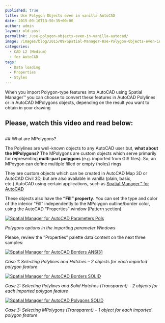 ```yaml
---
published: true
title: Use Polygon Objects even in vanilla AutoCAD
date: 2015-09-10T13:50:35+00:00
author: admin
layout: old-post
permalink: /use-polygon-objects-even-in-vanilla-autocad/
image: /images/blog/2015/09/Spatial-Manager-Use-Polygon-Objects-even-in-vanilla-AutoCAD-logo-85.png
categories:
  - CAD L2 (Medium)
  - for AutoCAD
tags:
  - Data loading
  - Properties
  - Styles
---
```

When you import Polygon-type features into AutoCAD using Spatial Manager™ you can choose to convert these features in AutoCAD Polylines or in AutoCAD MPolygons objects, depending on the result you want to obtain in your drawing

<!--more-->

## Please, watch this video and read below:

<h2></h2>
## What are MPolygons?

The Polylines are well-known objects to any AutoCAD user but, **what about the MPolygons?** The MPolygons are custom objects which serve primarily for representing **multi-part polygons** (e.g. imported from GIS files). So, an MPoygon can define multiple filled or empty (holes) rings

They are custom objects which can be created in AutoCAD Map 3D or AutoCAD Civil 3D, but are also available in vanilla (plain, basic, etc.) AutoCAD using certain applications, such as <a href="/spm-forautocad/" target="_blank" rel="nofollow">Spatial Manager™ for AutoCAD</a>

These objects also have the **&#8220;Fill&#8221; property**. You can set the type and color of the interior &#8220;Fill&#8221; independently to the MPolygon outline/border color, using the AutoCAD &#8220;Properties&#8221; window (Pattern section)

<p>
  <a href="/images/blog/2015/09/Spatial-Manager-for-AutoCAD-Parameters-Pols.png" target="_blank" rel="nofollow"><img src="/images/blog/2015/09/Spatial-Manager-for-AutoCAD-Parameters-Pols.png" alt="Spatial Manager for AutoCAD Parameters Pols" width="553" height="587" srcset="/images/blog/2015/09/Spatial-Manager-for-AutoCAD-Parameters-Pols.png 553w, /images/blog/2015/09/Spatial-Manager-for-AutoCAD-Parameters-Pols-283x300.png 283w" sizes="(max-width: 553px) 100vw, 553px" /></a>
</p>

_Polygons options in the importing parameter Windows_

Please, review the &#8220;Properties&#8221; palette data content on the next three samples:

<a href="/images/blog/2015/09/Spatial-Manager-for-AutoCAD-Borders-ANSI31.png" target="_blank" rel="nofollow"><img src="/images/blog/2015/09/Spatial-Manager-for-AutoCAD-Borders-ANSI31-1024x577.png" alt="Spatial Manager for AutoCAD Borders ANSI31" width="625" height="352" srcset="/images/blog/2015/09/Spatial-Manager-for-AutoCAD-Borders-ANSI31-1024x577.png 1024w, /images/blog/2015/09/Spatial-Manager-for-AutoCAD-Borders-ANSI31-300x169.png 300w, /images/blog/2015/09/Spatial-Manager-for-AutoCAD-Borders-ANSI31-624x351.png 624w, /images/blog/2015/09/Spatial-Manager-for-AutoCAD-Borders-ANSI31.png 1266w" sizes="(max-width: 625px) 100vw, 625px" /></a>

_Case 1: Selecting Polylines and Hatches &#8211; 2 objects for each imported polygon feature_

<a href="/images/blog/2015/09/Spatial-Manager-for-AutoCAD-Borders-SOLID.png" target="_blank" rel="nofollow"><img src="/images/blog/2015/09/Spatial-Manager-for-AutoCAD-Borders-SOLID-1024x577.png" alt="Spatial Manager for AutoCAD Borders SOLID" width="625" height="352" srcset="/images/blog/2015/09/Spatial-Manager-for-AutoCAD-Borders-SOLID-1024x577.png 1024w, /images/blog/2015/09/Spatial-Manager-for-AutoCAD-Borders-SOLID-300x169.png 300w, /images/blog/2015/09/Spatial-Manager-for-AutoCAD-Borders-SOLID-624x351.png 624w, /images/blog/2015/09/Spatial-Manager-for-AutoCAD-Borders-SOLID.png 1266w" sizes="(max-width: 625px) 100vw, 625px" /></a>

_Case 2: Selecting Polylines and Solid Hatches (Transparent) &#8211; 2 objects for each imported polygon feature_

<a href="/images/blog/2015/09/Spatial-Manager-for-AutoCAD-Polygons-SOLID.png" target="_blank" rel="nofollow"><img src="/images/blog/2015/09/Spatial-Manager-for-AutoCAD-Polygons-SOLID-1024x577.png" alt="Spatial Manager for AutoCAD Polygons SOLID" width="625" height="352" srcset="/images/blog/2015/09/Spatial-Manager-for-AutoCAD-Polygons-SOLID-1024x577.png 1024w, /images/blog/2015/09/Spatial-Manager-for-AutoCAD-Polygons-SOLID-300x169.png 300w, /images/blog/2015/09/Spatial-Manager-for-AutoCAD-Polygons-SOLID-624x351.png 624w, /images/blog/2015/09/Spatial-Manager-for-AutoCAD-Polygons-SOLID.png 1266w" sizes="(max-width: 625px) 100vw, 625px" /></a>

_Case 3: Selecting MPolygons (Transparent) &#8211; 1 object for each imported polygon feature_